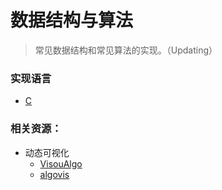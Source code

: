 # 数据结构与算法

> 常见数据结构和常见算法的实现。（Updating） 

### 实现语言
+ [C](https://github.com/LordHope/DataStructure/tree/master/C)  

### 相关资源：  
+ 动态可视化
	+ [VisouAlgo](http://visualgo.net/)
	+ [algovis](https://github.com/enjalot/algovis)
    



